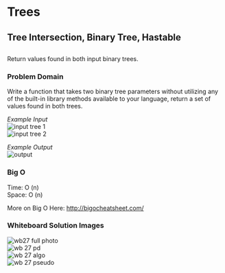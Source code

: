 # Trees

## Tree Intersection, Binary Tree, Hastable

## 
Return values found in both input binary trees. </br>


### Problem Domain
Write a function that takes two binary tree parameters without utilizing any of the built-in library methods available to your language, return a set of values found in both trees. </br>

_Example Input_ </br>
 ![input tree 1](https://user-images.githubusercontent.com/39015829/48531900-09d9d300-e853-11e8-86bd-d3ccc456673b.jpg)</br>
 ![input tree 2](https://user-images.githubusercontent.com/39015829/48531903-0c3c2d00-e853-11e8-8060-a9df6e505c13.jpg)</br>

_Example Output_ </br>
![output](https://user-images.githubusercontent.com/39015829/48531908-0e9e8700-e853-11e8-81e8-e0b5a655c316.jpg)</br>

### Big O
Time: O (n) </br>
Space: O (n) </br>

More on Big O Here:
http://bigocheatsheet.com/ </br>

### Whiteboard Solution Images </br>
![wb27 full photo](https://user-images.githubusercontent.com/39015829/48532126-f418dd80-e853-11e8-9061-711460486ed5.jpg)</br>
![wb 27 pd](https://user-images.githubusercontent.com/39015829/48532124-f418dd80-e853-11e8-9a83-75001c01abc4.jpg)</br>
![wb 27 algo](https://user-images.githubusercontent.com/39015829/48532127-f418dd80-e853-11e8-987f-aad2923a65d2.jpg)</br>
![wb 27 pseudo](https://user-images.githubusercontent.com/39015829/48532125-f418dd80-e853-11e8-842a-51e7ddae60d2.jpg)</br>
